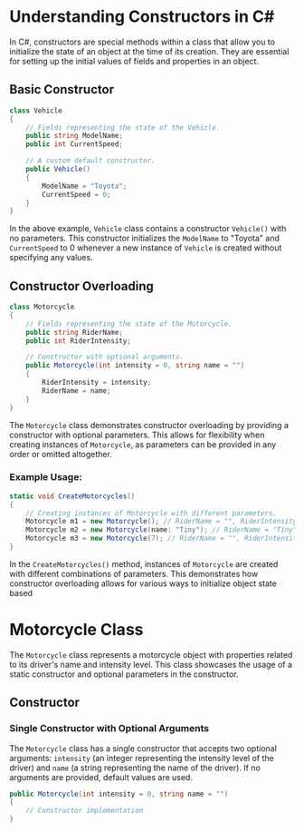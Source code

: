 # Understanding Constructors in C#

In C#, constructors are special methods within a class that allow you to initialize the state of an object at the time of its creation. 
They are essential for setting up the initial values of fields and properties in an object. 

## Basic Constructor

```csharp
class Vehicle
{
    // Fields representing the state of the Vehicle.
    public string ModelName;
    public int CurrentSpeed;

    // A custom default constructor.
    public Vehicle()
    {
        ModelName = "Toyota";
        CurrentSpeed = 0;
    }
}
```

In the above example, `Vehicle` class contains a constructor `Vehicle()` with no parameters. This constructor initializes the `ModelName` to "Toyota" and `CurrentSpeed` to 0 whenever a new instance of `Vehicle` is created without specifying any values.

## Constructor Overloading

```csharp
class Motorcycle
{
    // Fields representing the state of the Motorcycle.
    public string RiderName;
    public int RiderIntensity;

    // Constructor with optional arguments.
    public Motorcycle(int intensity = 0, string name = "")
    {
        RiderIntensity = intensity;
        RiderName = name;
    }
}
```

The `Motorcycle` class demonstrates constructor overloading by providing a constructor with optional parameters. This allows for flexibility when creating instances of `Motorcycle`, as parameters can be provided in any order or omitted altogether. 

### Example Usage:

```csharp
static void CreateMotorcycles()
{
    // Creating instances of Motorcycle with different parameters.
    Motorcycle m1 = new Motorcycle(); // RiderName = "", RiderIntensity = 0
    Motorcycle m2 = new Motorcycle(name: "Tiny"); // RiderName = "Tiny", RiderIntensity = 0
    Motorcycle m3 = new Motorcycle(7); // RiderName = "", RiderIntensity = 7
}
```

In the `CreateMotorcycles()` method, instances of `Motorcycle` are created with different combinations of parameters. This demonstrates how constructor overloading allows for various ways to initialize object state based

 
# Motorcycle Class

The `Motorcycle` class represents a motorcycle object with properties related to its driver's name and intensity level. This class showcases the usage of a static constructor and optional parameters in the constructor.

## Constructor

### Single Constructor with Optional Arguments

The `Motorcycle` class has a single constructor that accepts two optional arguments: `intensity` (an integer representing the intensity level of the driver) and `name` (a string representing the name of the driver). If no arguments are provided, default values are used.

```csharp
public Motorcycle(int intensity = 0, string name = "")
{
    // Constructor implementation
}
```

